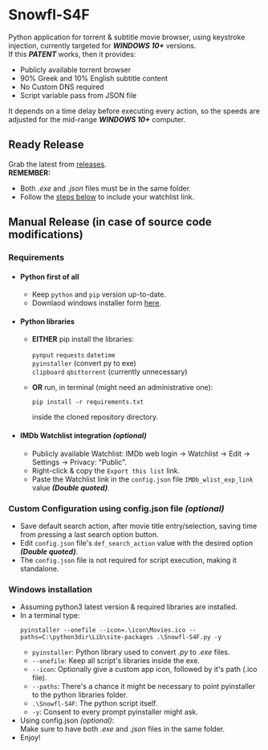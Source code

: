 # Snowfl-S4F
Python application for torrent & subtitle movie browser, using keystroke injection, currently targeted for **_WINDOWS 10+_** versions.  
If this **_PATENT_** works, then it provides:  
- Publicly available torrent browser
- 90% Greek and 10% English subtitle content
- No Custom DNS required
- Script variable pass from JSON file  

It depends on a time delay before executing every action, so the speeds are adjusted for the mid-range **_WINDOWS 10+_** computer.
## Ready Release
Grab the latest from [releases](https://github.com/tru3w1tn3ss/Snowfl-S4F/releases).  
**REMEMBER:** 
- Both _.exe_ and _.json_ files must be in the same folder.
- Follow the [steps below](https://github.com/tru3w1tn3ss/Snowfl-S4F/blob/master/README.md#imdb-watchlist-integration-optional) to include your watchlist link.
## Manual Release (in case of source code modifications)
### Requirements
- #### Python first of all
  - Keep `python` and `pip` version up-to-date.
  - Downlaod windows installer form [here](https://www.python.org/downloads/windows).
- #### Python libraries
  - **EITHER** pip install the libraries:  
  
    `pynput` `requests` `datetime`  
    `pyinstaller` (convert py to exe)  
    `clipboard` `qbittorrent` (currently unnecessary)  
  - **OR** run, in terminal (might need an administrative one):
    ```
    pip install -r requirements.txt
    ```
    inside the cloned repository directory.  
- #### IMDb Watchlist integration _(optional)_
  - Publicly available Watchlist: IMDb web login -> Watchlist -> Edit -> Settings -> Privacy: "Public".
  - Right-click & copy the `Export this list` link.
  - Paste the Watchlist link in the `config.json` file `IMDb_wlist_exp_link` value **_(Double quoted)_**.
### Custom Configuration using config.json file _(optional)_
- Save default search action, after movie title entry/selection, saving time from pressing a last search option button.  
- Edit `config.json` file's `def_search_action` value with the desired option **_(Double quoted)_**.
- The `config.json` file is not required for script execution, making it standalone.
### Windows installation
- Assuming python3 latest version & required libraries are installed.
- In a terminal type:
  ```
  pyinstaller --onefile --icon=.\icon\Movies.ico --paths=C:\python3dir\Lib\site-packages .\Snowfl-S4F.py -y
  ````
  - `pyinstaller`: Python library used to convert _.py_ to _.exe_ files.
  - `--onefile`: Keep all script's libraries inside the exe.
  - `--icon`: Optionally give a custom app icon, followed by it's path (.ico file).
  - `--paths`: There's a chance it might be necessary to point pyinstaller to the python libraries folder.
  - `.\Snowfl-S4F`: The python script itself.
  - `-y`: Consent to every prompt pyinstaller might ask.
- Using config.json _(optional)_:  
  Make sure to have both _.exe_ and _.json_ files in the same folder.
- Enjoy!